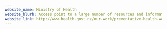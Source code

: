 ```yaml
---
website_name: Ministry of Health
website_blurb: Access point to a large number of resources and information on sexual and reproductive health.
website_link: http://www.health.govt.nz/our-work/preventative-health-wellness/sexual-and-reproductive-health
---
```

